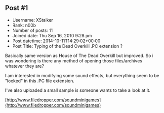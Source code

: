 ## Post #1
- Username: XStalker
- Rank: n00b
- Number of posts: 11
- Joined date: Thu Sep 16, 2010 9:28 pm
- Post datetime: 2014-10-11T14:29:02+00:00
- Post Title: Typing of the Dead Overkill .PC extension ?

Basically same version as House of The Dead Overkill but improved. So i was wondering is there any method of opening those files/archives whatever they are?

I am interested in modifying some sound effects, but everything seem to be "locked" in this .PC file extension.

I've also uploaded a small sample is someone wants to take a look at it.

[http://www.filedropper.com/soundminigames](http://www.filedropper.com/soundminigames)
